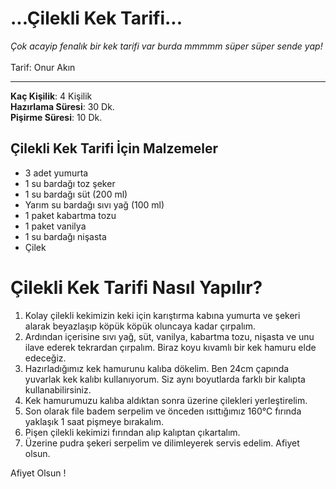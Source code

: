 <h1>...Çilekli Kek Tarifi...</h1>
<em>Çok acayip fenalık bir kek tarifi var burda mmmmm süper süper sende yap!</em>  <br> <br>
Tarif: Onur Akın 
<hr>

<p> <strong>Kaç Kişilik</strong>: 4 Kişilik <br>
    <Strong>Hazırlama Süresi</Strong>: 30 Dk. <br>
    <strong>Pişirme Süresi</strong>: 10 Dk.</p>

<h2>Çilekli Kek Tarifi İçin Malzemeler</h2>
<ul>
    <li>3 adet yumurta</li>
    <li>1 su bardağı toz şeker</li>
    <li>1 su bardağı süt (200 ml)</li>
    <li>Yarım su bardağı sıvı yağ (100 ml)</li>
    <li>1 paket kabartma tozu</li>
    <li>1 paket vanilya</li>
    <li>1 su bardağı nişasta</li>
    <li>Çilek</li>
</ul>

<h1>Çilekli Kek Tarifi Nasıl Yapılır?</h1>

<ol>
    <li>Kolay çilekli kekimizin keki için karıştırma kabına yumurta ve şekeri alarak beyazlaşıp köpük köpük oluncaya kadar çırpalım.</li>
    <li>Ardından içerisine sıvı yağ, süt, vanilya, kabartma tozu, nişasta ve unu ilave ederek tekrardan çırpalım. Biraz koyu kıvamlı bir kek hamuru elde edeceğiz.</li>
    <li>Hazırladığımız kek hamurunu kalıba dökelim. Ben 24cm çapında yuvarlak kek kalıbı kullanıyorum. Siz aynı boyutlarda farklı bir kalıpta kullanabilirsiniz.</li>
    <li>Kek hamurumuzu kalıba aldıktan sonra üzerine çilekleri yerleştirelim.</li>
    <li>Son olarak file badem serpelim ve önceden ısıttığımız 160°C fırında yaklaşık 1 saat pişmeye bırakalım.</li>
    <li>Pişen çilekli kekimizi fırından alıp kalıptan çıkartalım.</li>
    <li>Üzerine pudra şekeri serpelim ve dilimleyerek servis edelim. Afiyet olsun.</li>
</ol>

Afiyet Olsun ! 
